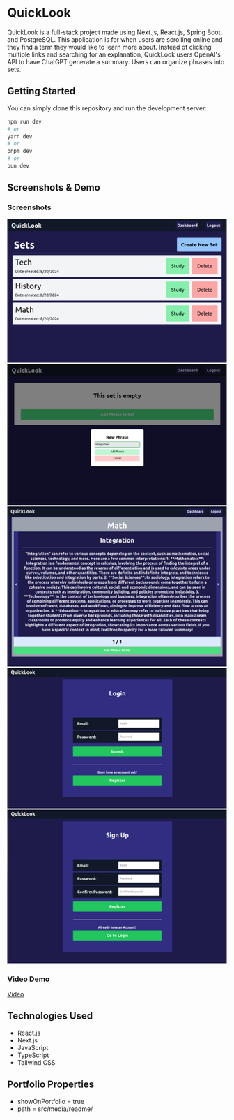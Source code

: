 # QuickLook
QuickLook is a full-stack project made using Next.js, React.js, Spring Boot, and PostgreSQL. This application is for when users are scrolling online and they find a term they would like to learn more about. Instead of clicking multiple links and searching for an explanation, QuickLook users OpenAI's API to have ChatGPT generate a summary. Users can organize phrases into sets.

## Getting Started

You can simply clone this repository and run the development server:

```bash
npm run dev
# or
yarn dev
# or
pnpm dev
# or
bun dev
```


## Screenshots & Demo
### Screenshots
![Alt text](./src/media/readme/dashboard.png)
![Alt text](./src/media/readme/emptyset.png)
![Alt text](./src/media/readme/summary.png)
![Alt text](./src/media/readme/login.png)
![Alt text](./src/media/readme/register.png)

### Video Demo
[Video](https://commonmark.org/help/)

## Technologies Used 
- React.js
- Next.js
- JavaScript
- TypeScript
- Tailwind CSS

## Portfolio Properties
- showOnPortfolio = true
- path = src/media/readme/
